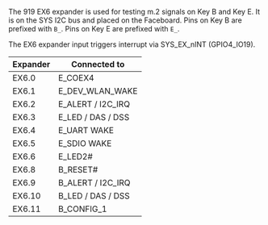 
The 919 EX6 expander is used for testing m.2 signals on Key B and Key E.
It is on the SYS I2C bus and placed on the Faceboard.
Pins on Key B are prefixed with `B_`.
Pins on Key E are prefixed with `E_`.

The EX6 expander input triggers interrupt via SYS_EX_nINT (GPIO4_IO19).

| Expander  | Connected to    |
|-----------|-----------------|
| EX6.0     | E_COEX4 |
| EX6.1     | E_DEV_WLAN_WAKE      |
| EX6.2     | E_ALERT / I2C_IRQ    |
| EX6.3     | E_LED / DAS / DSS  |
| EX6.4     | E_UART WAKE                |
| EX6.5     | E_SDIO WAKE                |
| EX6.6     | E_LED2#                |
| EX6.8     | B_RESET#      |
| EX6.9     | B_ALERT / I2C_IRQ    |
| EX6.10    | B_LED / DAS / DSS                |
| EX6.11    | B_CONFIG_1                |


